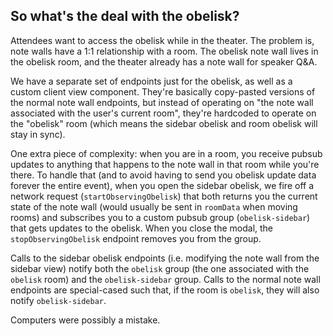 ## So what's the deal with the obelisk?

Attendees want to access the obelisk while in the theater.
The problem is, note walls have a 1:1 relationship with a room. The obelisk note wall lives in the obelisk room, and the theater already has a note wall for speaker Q&A.

We have a separate set of endpoints just for the obelisk, as well as a custom client view component. They're basically copy-pasted versions of the normal note wall endpoints, but instead of operating on "the note wall associated with the user's current room", they're hardcoded to operate on the "obelisk" room (which means the sidebar obelisk and room obelisk will stay in sync).

One extra piece of complexity: when you are in a room, you receive pubsub updates to anything that happens to the note wall in that room while you're there. To handle that (and to avoid having to send you obelisk update data forever the entire event), when you open the sidebar obelisk, we fire off a network request (`startObservingObelisk`) that both returns you the current state of the note wall (would usually be sent in `roomData` when moving rooms) and subscribes you to a custom pubsub group (`obelisk-sidebar`) that gets updates to the obelisk. When you close the modal, the `stopObservingObelisk` endpoint removes you from the group. 

Calls to the sidebar obelisk endpoints (i.e. modifying the note wall from the sidebar view) notify both the `obelisk` group (the one associated with the `obelisk` room) and the `obelisk-sidebar` group. Calls to the normal note wall endpoints are special-cased such that, if the room is `obelisk`, they will also notify `obelisk-sidebar`. 

Computers were possibly a mistake.